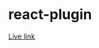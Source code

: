 # react-plugin

[Live link]([https://react-plugin.vercel.app](https://react-plugin-seven.vercel.app/?path=/story/bungee-wrapper--wrapper)https://react-plugin-seven.vercel.app/?path=/story/bungee-wrapper--wrapper/)



